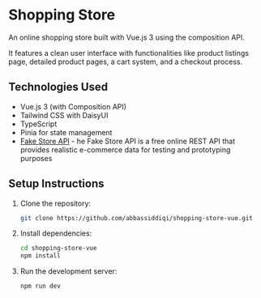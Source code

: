 # Shopping Store

An online shopping store built with Vue.js 3 using the composition API.

It features a clean user interface with functionalities like product listings page, detailed product pages, a cart system, and a checkout process.

## Technologies Used

- Vue.js 3 (with Composition API)
- Tailwind CSS with DaisyUI
- TypeScript
- Pinia for state management
- [Fake Store API](https://fakestoreapi.com/products) - he Fake Store API is a free online REST API that provides realistic e-commerce data for testing and prototyping purposes

## Setup Instructions

1. Clone the repository:

    ```sh
    git clone https://github.com/abbassiddiqi/shopping-store-vue.git
    ```

2. Install dependencies:

    ```sh
    cd shopping-store-vue
    npm install
    ```

3. Run the development server:

    ```sh
    npm run dev
    ```
